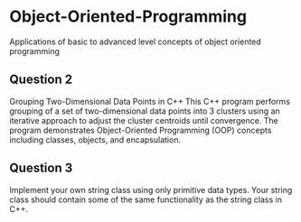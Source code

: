 # Object-Oriented-Programming
Applications of basic to advanced level concepts of object oriented programming

## Question 2
Grouping Two-Dimensional Data Points in C++
This C++ program performs grouping of a set of two-dimensional data points into 3 clusters using an iterative approach to adjust the cluster centroids until convergence. The program demonstrates Object-Oriented Programming (OOP) concepts including classes, objects, and encapsulation.

## Question 3
Implement your own string class using only primitive data types. Your string class should
contain some of the same functionality as the string class in C++.

